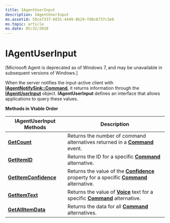 ```yaml
---
title: IAgentUserInput
description: IAgentUserInput
ms.assetid: 59ce7337-6031-4449-8b29-fd0c6737c3e8
ms.topic: article
ms.date: 05/31/2018
---
```


# IAgentUserInput

\[Microsoft Agent is deprecated as of Windows 7, and may be unavailable in subsequent versions of Windows.\]

When the server notifies the input-active client with [**IAgentNotifySink::Command**](iagentnotifysink--command.md), it returns information through the [**IAgentUserInput**](https://docs.microsoft.com/windows/desktop/lwef/iagentuserinput) object. **IAgentUserInput** defines an interface that allows applications to query these values.

**Methods in Vtable Order**



| IAgentUserInput Methods                                         | Description                                                                                                                              |
|-----------------------------------------------------------------|------------------------------------------------------------------------------------------------------------------------------------------|
| [**GetCount**](iagentuserinput--getcount.md)                   | Returns the number of command alternatives returned in a [**Command**](command-event.md) event.                                         |
| [**GetItemID**](iagentuserinput--getitemid.md)                 | Returns the ID for a specific [**Command**](command-event.md) alternative.                                                              |
| [**GetItemConfidence**](iagentuserinput--getitemconfidence.md) | Returns the value of the [**Confidence**](confidence-property.md) property for a specific [**Command**](command-event.md) alternative. |
| [**GetItemText**](iagentuserinput--getitemtext.md)             | Returns the value of [**Voice**](voice-property.md) text for a specific [**Command**](command-event.md) alternative.                   |
| [**GetAllItemData**](iagentuserinput--getallitemdata.md)       | Returns the data for all [**Command**](command-event.md) alternatives.                                                                  |



 

 

 




